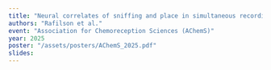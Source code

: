 ```yaml
---
title: "Neural correlates of sniffing and place in simultaneous recordings from the olfactory bulb and hippocampus"
authors: "Rafilson et al."
event: "Association for Chemoreception Sciences (AChemS)"
year: 2025
poster: "/assets/posters/AChemS_2025.pdf"
slides:
---
```

